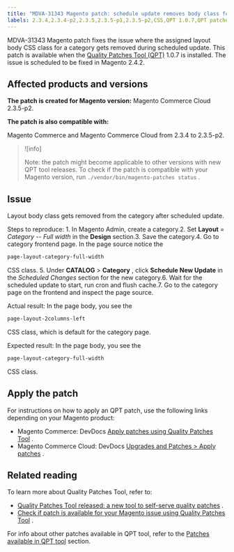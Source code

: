 ```yaml
---
title: "MDVA-31343 Magento patch: schedule update removes body class for category"
labels: 2.3.4,2.3.4-p2,2.3.5,2.3.5-p1,2.3.5-p2,CSS,QPT 1.0.7,QPT patches,Magento Commerce,Magento Commerce Cloud,category,schedule update,support tools
---
```


MDVA-31343 Magento patch fixes the issue where the assigned layout body CSS class for a category gets removed during scheduled update. This patch is available when the [Quality Patches Tool (QPT)](https://support.magento.com/hc/en-us/articles/360047139492) 1.0.7 is installed. The issue is scheduled to be fixed in Magento 2.4.2.

## Affected products and versions

 **The patch is created for Magento version:** Magento Commerce Cloud 2.3.5-p2.

 **The patch is also compatible with:** 

Magento Commerce and Magento Commerce Cloud from 2.3.4 to 2.3.5-p2.

>![info]
>
>Note: the patch might become applicable to other versions with new QPT tool releases. To check if the patch is compatible with your Magento version, run `./vendor/bin/magento-patches status` .

## Issue

Layout body class gets removed from the category after scheduled update.

 <span class="wysiwyg-underline">Steps to reproduce:</span> 1. In Magento Admin, create a category.2. Set **Layout** = *Category -- Full width* in the **Design** section.3. Save the category.4. Go to category frontend page. In the page source notice the

```css
page-layout-category-full-width
```

CSS class. 5. Under **CATALOG** > **Category** , click **Schedule New Update** in the *Scheduled Changes* section for the new category.6. Wait for the scheduled update to start, run cron and flush cache.7. Go to the category page on the frontend and inspect the page source.

 <span class="wysiwyg-underline">Actual result:</span> In the page body, you see the

```css
page-layout-2columns-left
```

CSS class, which is default for the category page.

 <span class="wysiwyg-underline">Expected result:</span> In the page body, you see the

```css
page-layout-category-full-width
```

CSS class.

## Apply the patch

For instructions on how to apply an QPT patch, use the following links depending on your Magento product:

* Magento Commerce: DevDocs [Apply patches using Quality Patches Tool](https://devdocs.magento.com/guides/v2.4/comp-mgr/patching/mqp.html) .
* Magento Commerce Cloud: DevDocs [Upgrades and Patches > Apply patches](https://devdocs.magento.com/cloud/project/project-patch.html) .

## Related reading

To learn more about Quality Patches Tool, refer to:

* [Quality Patches Tool released: a new tool to self-serve quality patches](https://support.magento.com/hc/en-us/articles/360047139492) .
* [Check if patch is available for your Magento issue using Quality Patches Tool](https://support.magento.com/hc/en-us/articles/360047125252) .

For info about other patches available in QPT tool, refer to the [Patches available in QPT tool](https://support.magento.com/hc/en-us/sections/360010506631-Patches-available-in-QPT-tool-) section.